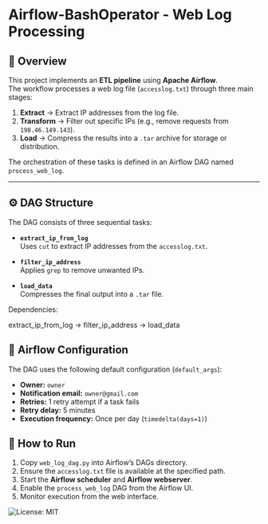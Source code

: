 # Airflow-BashOperator - Web Log Processing

## 📌 Overview
This project implements an **ETL pipeline** using **Apache Airflow**.  
The workflow processes a web log file (`accesslog.txt`) through three main stages:

1. **Extract** → Extract IP addresses from the log file.  
2. **Transform** → Filter out specific IPs (e.g., remove requests from `198.46.149.143`).  
3. **Load** → Compress the results into a `.tar` archive for storage or distribution.  

The orchestration of these tasks is defined in an Airflow DAG named `process_web_log`.

---

## ⚙️ DAG Structure
The DAG consists of three sequential tasks:

- **`extract_ip_from_log`**  
  Uses `cut` to extract IP addresses from the `accesslog.txt`.

- **`filter_ip_address`**  
  Applies `grep` to remove unwanted IPs.

- **`load_data`**  
  Compresses the final output into a `.tar` file.

Dependencies:

extract_ip_from_log → filter_ip_address → load_data

## 🔧 Airflow Configuration

The DAG uses the following default configuration (`default_args`):
- **Owner:** `owner`  
- **Notification email:** `owner@gmail.com`  
- **Retries:** 1 retry attempt if a task fails  
- **Retry delay:** 5 minutes  
- **Execution frequency:** Once per day (`timedelta(days=1)`)

## 🚀 How to Run
1. Copy `web_log_dag.py` into Airflow’s DAGs directory.  
2. Ensure the `accesslog.txt` file is available at the specified path.  
3. Start the **Airflow scheduler** and **Airflow webserver**.  
4. Enable the `process_web_log` DAG from the Airflow UI.  
5. Monitor execution from the web interface.  

![License: MIT](https://img.shields.io/badge/License-MIT-green.svg)
